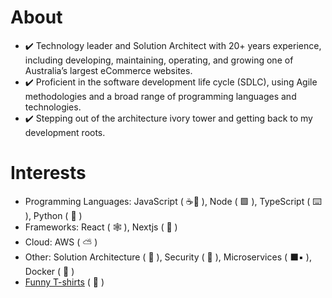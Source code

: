 # About
- :heavy_check_mark: Technology leader and Solution Architect with 20+ years experience, including developing, maintaining, operating, and growing one of Australia’s largest eCommerce websites. 
- :heavy_check_mark: Proficient in the software development life cycle (SDLC), using Agile methodologies and a broad range of programming languages and technologies.
- :heavy_check_mark: Stepping out of the architecture ivory tower and getting back to my development roots. 

# Interests
- Programming Languages: JavaScript ( :coffee::receipt: ), Node ( :green_square: ), TypeScript ( :keyboard: ), Python ( :snake: )  
- Frameworks: React ( :spider_web: ), Nextjs ( :small_red_triangle: )
- Cloud: AWS ( :partly_sunny: ) 
- Other: Solution Architecture ( :japanese_castle: ), Security ( :closed_lock_with_key: ), Microservices ( :black_large_square::black_small_square: ), Docker ( :whale: ) 
- [Funny T-shirts](https://www.redbubble.com/shop/?gender=gender-men&iaCode=u-tees&sortOrder=relevant&style=u-tee-regular-crew&tShirtColor=tShirtColor-black&tShirtSize=tShirtSize-l) ( :tshirt: )

